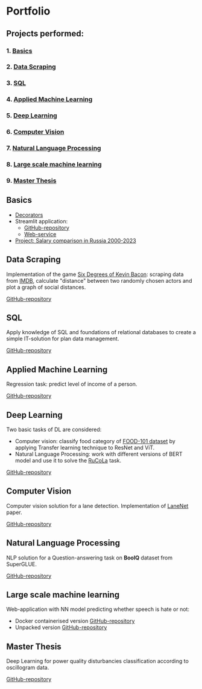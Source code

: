 # Portfolio

## Projects performed:

### 1. [Basics](#basics)
### 2. [Data Scraping](#data-scraping)
### 3. [SQL](#sql)
### 4. [Applied Machine Learning](#applied-machine-learning)
### 5. [Deep Learning](#deep-learning)
### 6. [Computer Vision](#computer-vision)
### 7. [Natural Language Processing](#natural-language-processing)
### 8. [Large scale machine learning](#large-scale-machine-learning)
### 9. [Master Thesis](#master-thesis)

## Basics
* [Decorators](https://github.com/DL-hackathon/decorators.git)
* Streamlit application:
   - [GitHub-repository](https://github.com/DL-hackathon/streamlit.git)
   - [Web-service](https://app-zubrb8gqekrzqf8htzwuga.streamlit.app/)
* [Project: Salary comparison in Russia 2000-2023](https://github.com/DL-hackathon/Salary-comparison-project.git)


## Data Scraping
Implementation of the game [Six Degrees of Kevin Bacon](https://en.wikipedia.org/wiki/Six_Degrees_of_Kevin_Bacon): scraping data from [IMDB](https://www.imdb.com/), calculate "distance" between two randomly chosen actors and plot a graph of social distances.

[GitHub-repository](https://github.com/DL-hackathon/data-scraping)

## SQL

Apply knowledge of SQL and foundations of relational databases to create a simple IT-solution for plan data management.

[GitHub-repository](https://github.com/DL-hackathon/sql)

## Applied Machine Learning

Regression task: predict level of income of a person.

[GitHub-repository](https://github.com/DL-hackathon/applied_ML)

## Deep Learning

Two basic tasks of DL are considered:
* Computer vision: classify food category of [FOOD-101 dataset](https://data.vision.ee.ethz.ch/cvl/datasets_extra/food-101/) by applying Transfer learning technique to ResNet and ViT.
* Natural Language Processing: work with different versions of BERT model and use it to solve the [RuCoLa](https://rucola-benchmark.com/) task.

[GitHub-repository](https://github.com/DL-hackathon/deep-learning)

## Computer Vision

Computer vision solution for a lane detection. Implementation of [LaneNet](https://arxiv.org/pdf/1802.05591.pdf) paper.

[GitHub-repository](https://github.com/DL-hackathon/computer-vision)

## Natural Language Processing

NLP solution for a Question-answering task on **BoolQ** dataset from SuperGLUE.

[GitHub-repository](https://github.com/DL-hackathon/natural-language-processing)

## Large scale machine learning

Web-application with NN model predicting whether speech is hate or not:
- Docker containerised version [GitHub-repository](https://github.com/DL-hackathon/LSML2_FP)
- Unpacked version [GitHub-repository](https://github.com/DL-hackathon/LSML2_FP)

## Master Thesis

Deep Learning for power quality disturbancies classification according to oscillogram data.

[GitHub-repository](https://github.com/DL-hackathon/Thesis)
